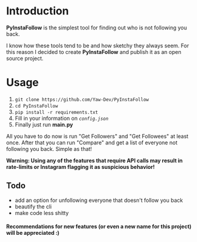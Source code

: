 # Introduction
**PyInstaFollow** is the simplest tool for finding out who is not following you back.

I know how these tools tend to be and how sketchy they always seem. For this reason I decided to create **PyInstaFollow** and publish it as an open source project.

# Usage
1. `git clone https://github.com/Yaw-Dev/PyInstaFollow`
2. `cd PyInstaFollow`
3. `pip install -r requirements.txt`
4. Fill in your information on *`config.json`*
4. Finally just run **main.py**

All you have to do now is run "Get Followers" and "Get Followees" at least once. After that you can run "Compare" and get a list of everyone not following you back. Simple as that!

**Warning: Using any of the features that require API calls may result in rate-limits or Instagram flagging it as suspicious behavior!**

## Todo
- add an option for unfollowing everyone that doesn't follow you back
- beautify the cli
- make code less shitty

#### Recommendations for new features (or even a new name for this project) will be appreciated :)